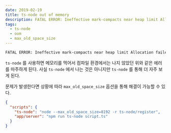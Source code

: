 ```yaml
---
date: 2019-02-19
title: ts-node out of memory 
description: FATAL ERROR: Ineffective mark-compacts near heap limit Allocation failed - JavaScript heap out of memory
tags:
  - ts-node
  - oom
  - max_old_space_size
---
```


```bash
FATAL ERROR: Ineffective mark-compacts near heap limit Allocation failed - JavaScript heap out of memory
```

`ts-node` 를 사용하면 메모리를 먹어서 컴파일 환경에서는 나지 않았던 위와 같은 에러를 마주하게 된다.
사실 `ts-node` 에서 나는 것은 아니지만 `ts-node` 를 통해 더 자주 보게 된다.

문제가 발생한다면 상황에 따라 `max_old_space_size` 옵션을 통해 해결이 가능할 수 있다.

```json
{
  "scripts": {
    "ts-node": "node --max_old_space_size=8192 -r ts-node/register",
    "app/server": "npm run ts-node script.ts"
  }
}
```
